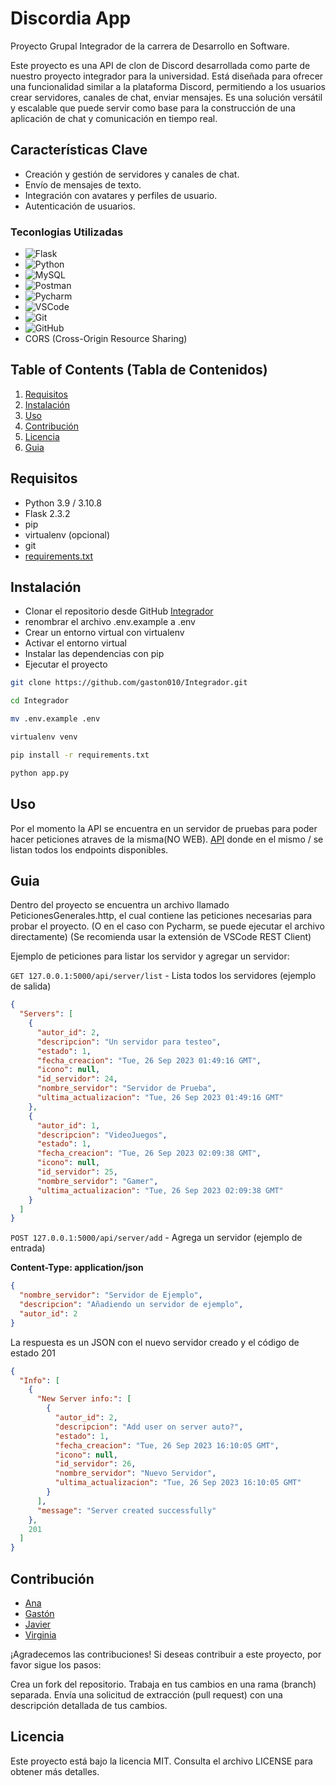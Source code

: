 # Discordia App

Proyecto Grupal Integrador de la carrera de Desarrollo en Software.

Este proyecto es una API de clon de Discord desarrollada como parte de nuestro proyecto integrador para la universidad.
Está diseñada para ofrecer una funcionalidad similar a la plataforma Discord, permitiendo a los usuarios crear
servidores, canales de chat, enviar mensajes. Es una solución versátil y escalable que
puede servir como base para la construcción de una aplicación de chat y comunicación en tiempo real.



## Características Clave
- Creación y gestión de servidores y canales de chat.
- Envío de mensajes de texto.
- Integración con avatares y perfiles de usuario.
- Autenticación de usuarios.


### Teconlogias Utilizadas

- ![Flask](https://img.shields.io/badge/Flask-Framework-red?style=for-the-badge&logo=flask)
- ![Python](https://img.shields.io/badge/Python-Programming_Language-blue?style=for-the-badge&logo=python)
- ![MySQL](https://img.shields.io/badge/MySQL-Database-blue)
- ![Postman](https://img.shields.io/badge/Postman-API-orange?style=for-the-badge&logo=postman)
- ![Pycharm](https://img.shields.io/badge/Pycharm-IDE-blue?style=for-the-badge&logo=pycharm)
- ![VSCode](https://img.shields.io/badge/VSCode-IDE-blue?style=for-the-badge&logo=visual-studio-code)
- ![Git](https://img.shields.io/badge/Git-SCM-blue?style=for-the-badge&logo=git)
- ![GitHub](https://img.shields.io/badge/GitHub-SCM-blue?style=for-the-badge&logo=github)
- CORS (Cross-Origin Resource Sharing)

## Table of Contents (Tabla de Contenidos)

1. [Requisitos](#requisitos)
2. [Instalación](#instalación)
3. [Uso](#uso)
4. [Contribución](#contribución)
5. [Licencia](#licencia)
6. [Guia](#guia)

## Requisitos

- Python 3.9 / 3.10.8
- Flask 2.3.2
- pip
- virtualenv (opcional)
- git
- [requirements.txt](requirements.txt)

## Instalación

- Clonar el repositorio desde GitHub [Integrador](https://github.com/gaston010/Integrador)
- renombrar el archivo .env.example a .env
- Crear un entorno virtual con virtualenv
- Activar el entorno virtual
- Instalar las dependencias con pip
- Ejecutar el proyecto

```bash
git clone https://github.com/gaston010/Integrador.git
```

```bash
cd Integrador
```

```bash
mv .env.example .env
```

```bash
virtualenv venv
```

```bash
pip install -r requirements.txt
```

```bash
python app.py
```

## Uso


Por el momento la API se encuentra en un servidor de pruebas para poder hacer peticiones atraves de la misma(NO WEB).
[API](https://api-2-svwb.onrender.com) donde en el mismo / se listan todos los endpoints disponibles.

## Guia
Dentro del proyecto se encuentra un archivo llamado PeticionesGenerales.http,
el cual contiene las peticiones necesarias para probar el proyecto.
(O en el caso con Pycharm, se puede ejecutar el archivo directamente)
(Se recomienda usar la extensión de VSCode REST Client)

Ejemplo de peticiones para listar los servidor y agregar un servidor:

`GET 127.0.0.1:5000/api/server/list` - Lista todos los servidores (ejemplo de salida)

```JSON
{
  "Servers": [
    {
      "autor_id": 2,
      "descripcion": "Un servidor para testeo",
      "estado": 1,
      "fecha_creacion": "Tue, 26 Sep 2023 01:49:16 GMT",
      "icono": null,
      "id_servidor": 24,
      "nombre_servidor": "Servidor de Prueba",
      "ultima_actualizacion": "Tue, 26 Sep 2023 01:49:16 GMT"
    },
    {
      "autor_id": 1,
      "descripcion": "VideoJuegos",
      "estado": 1,
      "fecha_creacion": "Tue, 26 Sep 2023 02:09:38 GMT",
      "icono": null,
      "id_servidor": 25,
      "nombre_servidor": "Gamer",
      "ultima_actualizacion": "Tue, 26 Sep 2023 02:09:38 GMT"
    }
  ]
}
```

`POST 127.0.0.1:5000/api/server/add` - Agrega un servidor (ejemplo de entrada)

**Content-Type: application/json**

```JSON
{
  "nombre_servidor": "Servidor de Ejemplo",
  "descripcion": "Añadiendo un servidor de ejemplo",
  "autor_id": 2
}
```

La respuesta es un JSON con el nuevo servidor creado y el código de estado 201

```JSON
{
  "Info": [
    {
      "New Server info:": [
        {
          "autor_id": 2,
          "descripcion": "Add user on server auto?",
          "estado": 1,
          "fecha_creacion": "Tue, 26 Sep 2023 16:10:05 GMT",
          "icono": null,
          "id_servidor": 26,
          "nombre_servidor": "Nuevo Servidor",
          "ultima_actualizacion": "Tue, 26 Sep 2023 16:10:05 GMT"
        }
      ],
      "message": "Server created successfully"
    },
    201
  ]
}
```

## Contribución

- [Ana](https://github.com/AnitaGomez2183)
- [Gastón](https://github.com/gaston010)
- [Javier](https://github.com/FSALVA157)
- [Virginia](https://github.com/virginia1612)


¡Agradecemos las contribuciones! Si deseas contribuir a este proyecto, por favor sigue los pasos:

Crea un fork del repositorio.
Trabaja en tus cambios en una rama (branch) separada.
Envía una solicitud de extracción (pull request) con una descripción detallada de tus cambios.


## Licencia

Este proyecto está bajo la licencia MIT. Consulta el archivo LICENSE para obtener más detalles.
